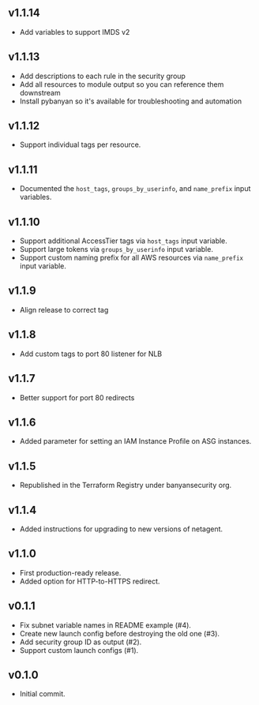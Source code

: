 ## v1.1.14
 * Add variables to support IMDS v2

## v1.1.13
 * Add descriptions to each rule in the security group
 * Add all resources to module output so you can reference them downstream
 * Install pybanyan so it's available for troubleshooting and automation

## v1.1.12
 * Support individual tags per resource.

## v1.1.11
 * Documented the `host_tags`, `groups_by_userinfo`, and `name_prefix` input variables.

## v1.1.10
 * Support additional AccessTier tags via `host_tags` input variable.
 * Support large tokens via `groups_by_userinfo` input variable.
 * Support custom naming prefix for all AWS resources via `name_prefix` input variable.

## v1.1.9
 * Align release to correct tag

## v1.1.8
 * Add custom tags to port 80 listener for NLB

## v1.1.7
 * Better support for port 80 redirects

## v1.1.6
 * Added parameter for setting an IAM Instance Profile on ASG instances.

## v1.1.5
 * Republished in the Terraform Registry under banyansecurity org.

## v1.1.4
 * Added instructions for upgrading to new versions of netagent.

## v1.1.0
 * First production-ready release.
 * Added option for HTTP-to-HTTPS redirect.

## v0.1.1
 * Fix subnet variable names in README example (#4).
 * Create new launch config before destroying the old one (#3).
 * Add security group ID as output (#2).
 * Support custom launch configs (#1).

## v0.1.0
 * Initial commit.
